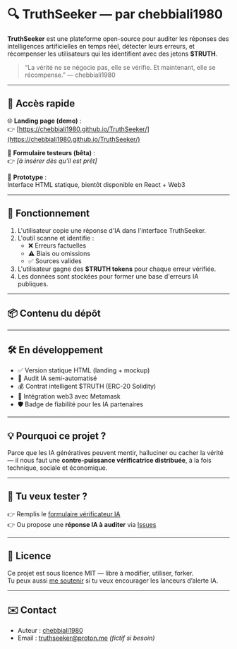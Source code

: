 # 🔍 TruthSeeker — par chebbiali1980

**TruthSeeker** est une plateforme open-source pour auditer les réponses des intelligences artificielles en temps réel, détecter leurs erreurs, et récompenser les utilisateurs qui les identifient avec des jetons **$TRUTH**.

> “La vérité ne se négocie pas, elle se vérifie. Et maintenant, elle se récompense.” — chebbiali1980

---

## 🚀 Accès rapide

🌐 **Landing page (demo)** :  
👉 [https://chebbiali1980.github.io/TruthSeeker/](https://chebbiali1980.github.io/TruthSeeker/)

🧪 **Formulaire testeurs (bêta)** :  
👉 _[à insérer dès qu’il est prêt]_

📁 **Prototype** :  
Interface HTML statique, bientôt disponible en React + Web3

---

## 🧠 Fonctionnement

1. L'utilisateur copie une réponse d'IA dans l'interface TruthSeeker.
2. L'outil scanne et identifie :
   - ❌ Erreurs factuelles
   - ⚠️ Biais ou omissions
   - ✅ Sources valides
3. L'utilisateur gagne des **$TRUTH tokens** pour chaque erreur vérifiée.
4. Les données sont stockées pour former une base d'erreurs IA publiques.

---

## 📦 Contenu du dépôt


---

## 🛠️ En développement

- ✅ Version statique HTML (landing + mockup)
- 🧪 Audit IA semi-automatisé
- 💰 Contrat intelligent $TRUTH (ERC-20 Solidity)
- 🔗 Intégration web3 avec Metamask
- 🛡️ Badge de fiabilité pour les IA partenaires

---

## 💡 Pourquoi ce projet ?

Parce que les IA génératives peuvent mentir, halluciner ou cacher la vérité — il nous faut une **contre-puissance vérificatrice distribuée**, à la fois technique, sociale et économique.

---

## 🧪 Tu veux tester ?

👉 Remplis le [formulaire vérificateur IA](#)  
👉 Ou propose une **réponse IA à auditer** via [Issues](https://github.com/chebbiali1980/TruthSeeker/issues)

---

## 📜 Licence

Ce projet est sous licence MIT — libre à modifier, utiliser, forker.  
Tu peux aussi [me soutenir](https://github.com/sponsors/chebbiali1980) si tu veux encourager les lanceurs d’alerte IA.

---

## ✉️ Contact

- Auteur : [chebbiali1980](https://github.com/chebbiali1980)
- Email : truthseeker@proton.me _(fictif si besoin)_
